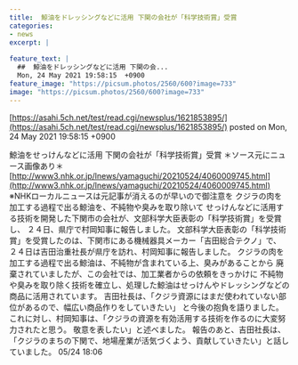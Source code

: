 ```yaml
---
title:  鯨油をドレッシングなどに活用 下関の会社が「科学技術賞」受賞 
categories:
- news
excerpt: |
  
feature_text: |
  ##  鯨油をドレッシングなどに活用 下関の会...
  Mon, 24 May 2021 19:58:15  +0900
feature_image: "https://picsum.photos/2560/600?image=733"
image: "https://picsum.photos/2560/600?image=733"
---
```


[https://asahi.5ch.net/test/read.cgi/newsplus/1621853895/](https://asahi.5ch.net/test/read.cgi/newsplus/1621853895/)
posted on Mon, 24 May 2021 19:58:15  +0900

<!--more-->

鯨油をせっけんなどに活用 下関の会社が「科学技術賞」受賞 ＊ソース元にニュース画像あり＊ [http://www3.nhk.or.jp/lnews/yamaguchi/20210524/4060009745.html](http://www3.nhk.or.jp/lnews/yamaguchi/20210524/4060009745.html) ※NHKローカルニュースは元記事が消えるのが早いので御注意を クジラの肉を加工する過程で出る鯨油を、不純物や臭みを取り除いて せっけんなどに活用する技術を開発した下関市の会社が、文部科学大臣表彰の「科学技術賞」を受賞し、 ２４日、県庁で村岡知事に報告しました。 文部科学大臣表彰の「科学技術賞」を受賞したのは、下関市にある機械器具メーカー「吉田総合テクノ」で、 ２４日は吉田治重社長が県庁を訪れ、村岡知事に報告しました。 クジラの肉を加工する過程で出る鯨油は、不純物が含まれている上、臭みがあることから 廃棄されていましたが、この会社では、加工業者からの依頼をきっかけに 不純物や臭みを取り除く技術を確立し、処理した鯨油はせっけんやドレッシングなどの商品に活用されています。 吉田社長は、「クジラ資源にはまだ使われていない部位があるので、幅広い商品作りをしていきたい」 と今後の抱負を語りました。 これに対し、村岡知事は、「クジラの資源を有効活用する技術を作るのに大変努力されたと思う。 敬意を表したい」と述べました。 報告のあと、吉田社長は、「クジラのまちの下関で、地場産業が活気づくよう、貢献していきたい」と話していました。 05/24 18:06
